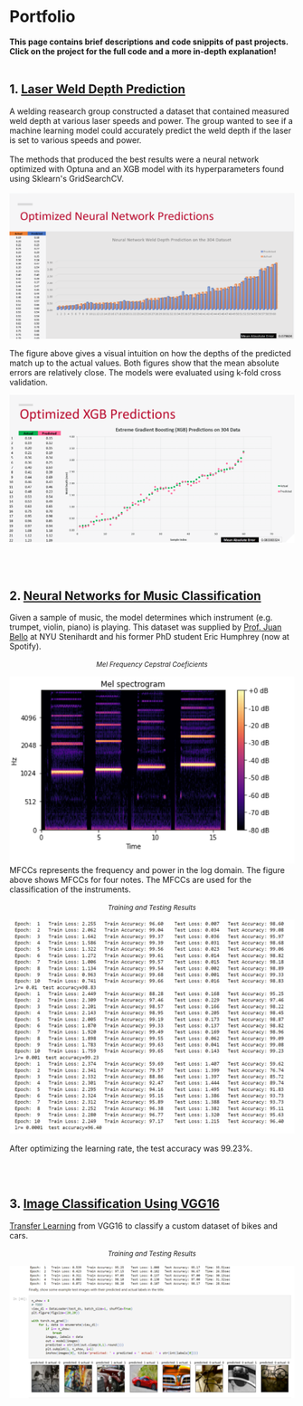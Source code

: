 # **Portfolio**

**This page contains brief descriptions and code snippits of past projects. Click on the project for the full code and a more in-depth explanation!**
<br><br/>


## **1.** [Laser Weld Depth Prediction](https://github.com/julian-irizarry/MachineLearning/tree/main/WeldDepth)

A welding reasearch group constructed a dataset that contained measured weld depth at various laser speeds and power. The group wanted to see if a machine learning model could accurately predict the weld depth if the laser is set to various speeds and power.
<br><br/>
The methods that produced the best results were a neural network optimized with Optuna and an XGB model with its hyperparameters found using Sklearn's GridSearchCV. 
<br><br/>
[![](assets/images/optimNN.PNG)](assets/images/optimNN.PNG)

The figure above gives a visual intuition on how the depths of the predicted match up to the actual values. Both figures show that the mean absolute errors are relatively close. The models were evaluated using k-fold cross validation.

[![](assets/images/xgb.PNG)](assets/images/xgb.PNG)


<br><br/>

## **2.** [Neural Networks for Music Classification](https://github.com/julian-irizarry/MachineLearning/tree/main/MusicClassification)

Given a sample of music, the model determines which instrument (e.g. trumpet, violin, piano) is playing.  This dataset was supplied by [Prof. Juan Bello](http://steinhardt.nyu.edu/faculty/Juan_Pablo_Bello) at NYU Stenihardt  and his former PhD student Eric Humphrey (now at Spotify).

<center><small><i>Mel Frequency Cepstral Coeficients</i></small></center>

[![](assets/images/spectrograph.PNG)](assets/images/spectrograph.PNG)
MFCCs represents the frequency and power in the log domain. The figure above shows MFCCs for four notes. The MFCCs are used for the classification of the instruments.

<center><small><i>Training and Testing Results</i></small></center>

[![](assets/images/music_results.PNG)](assets/images/music_results.PNG)

After optimizing the learning rate, the test accuracy was 99.23%.

<br><br/>

## **3.** [Image Classification Using VGG16](https://github.com/julian-irizarry/MachineLearning/tree/main/ImageVGG16)

[Transfer Learning](https://en.wikipedia.org/wiki/Transfer_learning) from VGG16 to classify a custom dataset of bikes and cars.  

<center><small><i>Training and Testing Results</i></small></center>

[![](assets/images/vgg_results.PNG)](assets/images/vgg_results.PNG)

